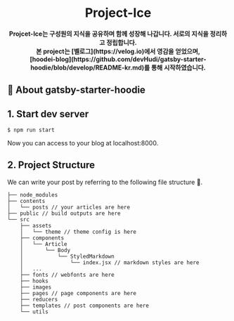 <h1 align="center">
    Project-Ice
</h1>

<h4 align="center">
 Projcet-Ice는 구성원의 지식을 공유하며 함께 성장해 나갑니다. 서로의 지식을 정리하고 정립합니다.<br>
 본 project는 [벨로그](https://velog.io)에서 영감을 얻었으며,<br> [hoodei-blog](https://github.com/devHudi/gatsby-starter-hoodie/blob/develop/README-kr.md)를 통해 시작하였습니다.
</h4>

## 🚀 About gatsby-starter-hoodie

## 1. Start dev server

```
$ npm run start
```

Now you can access to your blog at localhost:8000.

## 2. Project Structure

We can write your post by referring to the following file structure 🙊.

```
├── node_modules
├── contents
│   └── posts // your articles are here
├── public // build outputs are here
└── src
    ├── assets
    │   └── theme // theme config is here
    ├── components
    │   └── Article
    │       └── Body
    │           └── StyledMarkdown
    │               └── index.jsx // markdown styles are here
    │   ...
    ├── fonts // webfonts are here
    ├── hooks
    ├── images
    ├── pages // page components are here
    ├── reducers
    ├── templates // post components are here
    └── utils
```
